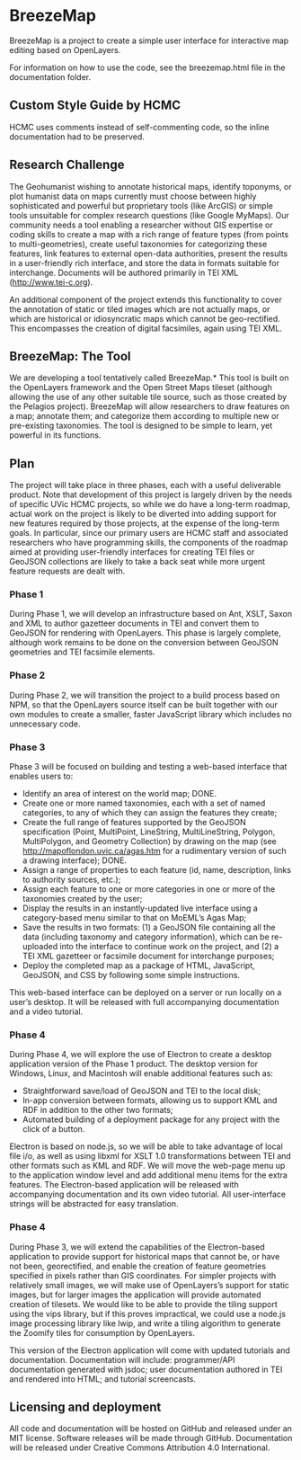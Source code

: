 # BreezeMap
BreezeMap is a project to create a simple user interface for interactive map editing based on OpenLayers.

For information on how to use the code, see the breezemap.html file in the documentation folder.

## Custom Style Guide by HCMC

HCMC uses comments instead of self-commenting code, so the inline documentation had to be preserved. 

## Research Challenge
The Geohumanist wishing to annotate historical maps, identify toponyms, or plot humanist data on maps currently must choose between highly sophisticated and powerful but proprietary tools (like ArcGIS) or simple tools unsuitable for complex research questions (like Google MyMaps). Our community needs a tool enabling a researcher without GIS expertise or coding skills to create a map with a rich range of feature types (from points to multi-geometries), create useful taxonomies for categorizing these features, link features to external open-data authorities, present the results in a user-friendly rich interface, and store the data in formats suitable for interchange. Documents will be authored primarily in TEI XML (http://www.tei-c.org).

An additional component of the project extends this functionality to cover the annotation of static or tiled images which are not actually maps, or which are historical or idiosyncratic maps which cannot be geo-rectified. This encompasses the creation of digital facsimiles, again using TEI XML.

## BreezeMap: The Tool
We are developing a tool tentatively called BreezeMap.* This tool is built on the OpenLayers framework and the Open Street Maps tileset (although allowing the use of any other suitable tile source, such as those created by the Pelagios project). BreezeMap will allow researchers to draw features on a map; annotate them; and categorize them according to multiple new or pre-existing taxonomies. The tool is designed to be simple to learn, yet powerful in its functions.

## Plan
The project will take place in three phases, each with a useful deliverable product. Note that development of this project is largely driven by the needs of specific UVic HCMC projects, so while we do have a long-term roadmap, actual work on the project is likely to be diverted into adding support for new features required by those projects, at the expense of the long-term goals. In particular, since our primary users are HCMC staff and associated researchers who have programming skills, the components of the roadmap aimed at providing user-friendly interfaces for creating TEI files or GeoJSON collections are likely to take a back seat while more urgent feature requests are dealt with.

### Phase 1
During Phase 1, we will develop an infrastructure based on Ant, XSLT, Saxon and XML to author gazetteer documents in TEI and convert them to GeoJSON for rendering with OpenLayers. This phase is largely complete, although work remains to be done on the conversion between GeoJSON geometries and TEI facsimile elements.

### Phase 2
During Phase 2, we will transition the project to a build process based on NPM, so that the OpenLayers source itself can be built together with our own modules to create a smaller, faster JavaScript library which includes no unnecessary code.

### Phase 3
Phase 3 will be focused on building and testing a web-based interface that enables users to:

* Identify an area of interest on the world map; DONE.
* Create one or more named taxonomies, each with a set of named categories, to any of which they can assign the features they create;
* Create the full range of features supported by the GeoJSON specification (Point, MultiPoint, LineString, MultiLineString, Polygon, MultiPolygon, and Geometry Collection) by drawing on the map (see http://mapoflondon.uvic.ca/agas.htm for a rudimentary version of such a drawing interface); DONE.
* Assign a range of properties to each feature (id, name, description, links to authority sources, etc.);
* Assign each feature to one or more categories in one or more of the taxonomies created by the user;
* Display the results in an instantly-updated live interface using a category-based menu similar to that on MoEML’s  Agas Map;
* Save the results in two formats: (1) a GeoJSON file containing all the data (including taxonomy and category information), which can be re-uploaded into the interface to continue work on the project, and (2) a TEI XML gazetteer or facsimile document for interchange purposes;
* Deploy the completed map as a package of HTML, JavaScript, GeoJSON, and CSS by following some simple instructions.

This web-based interface can be deployed on a server or run locally on a user’s desktop. It will be released with full accompanying documentation and a video tutorial.

### Phase 4
During Phase 4, we will explore the use of Electron to create a desktop application version of the Phase 1 product. The desktop version for Windows, Linux, and Macintosh will enable additional features such as:

* Straightforward save/load of GeoJSON and TEI to the local disk;
* In-app conversion between formats, allowing us to support KML and RDF in addition to the other two formats;
* Automated building of a deployment package for any project with the click of a button.

Electron is based on node.js, so we will be able to take advantage of local file i/o, as well as using libxml for XSLT 1.0 transformations between TEI and other formats such as KML and RDF. We will move the web-page menu up to the application window level and add additional menu items for the extra features. The Electron-based application will be released with accompanying documentation and its own video tutorial. All user-interface strings will be abstracted for easy translation.

### Phase 4
During Phase 3, we will extend the capabilities of the Electron-based application to provide support for historical maps that cannot be, or have not been, georectified, and enable the creation of feature geometries specified in pixels rather than GIS coordinates. For simpler projects with relatively small images, we will make use of OpenLayers’s support for static images, but for larger images the application will provide automated creation of tilesets. We would like to be able to provide the tiling support using the vips library, but if this proves impractical, we could use a node.js image processing library like lwip, and write a tiling algorithm to generate the Zoomify tiles for consumption by OpenLayers.

This version of the Electron application will come with updated tutorials and documentation. Documentation will include: programmer/API documentation generated with jsdoc; user documentation authored in TEI and rendered into HTML; and tutorial screencasts.

## Licensing and deployment

All code and documentation will be hosted on GitHub and released under an MIT license. Software releases will be made through GitHub. Documentation will be released under Creative Commons Attribution 4.0 International.
